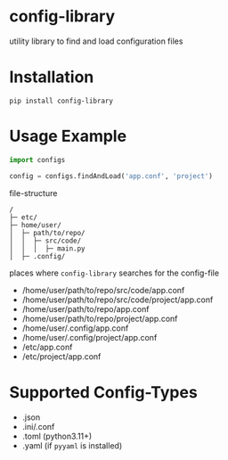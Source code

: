 # config-library
utility library to find and load configuration files


# Installation
`pip install config-library`

# Usage Example

```python
import configs

config = configs.findAndLoad('app.conf', 'project')
```
file-structure
```
/
├─ etc/
├─ home/user/
│  ├─ path/to/repo/
│  │  ├─ src/code/
│  │  │  ├─ main.py
│  ├─ .config/
```
places where `config-library` searches for the config-file
- /home/user/path/to/repo/src/code/app.conf
- /home/user/path/to/repo/src/code/project/app.conf
- /home/user/path/to/repo/app.conf
- /home/user/path/to/repo/project/app.conf
- /home/user/.config/app.conf
- /home/user/.config/project/app.conf
- /etc/app.conf
- /etc/project/app.conf

# Supported Config-Types
- .json
- .ini/.conf
- .toml (python3.11+)
- .yaml (if `pyyaml` is installed)
